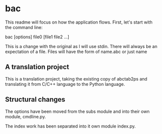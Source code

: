 # bac
This readme will focus on how the application flows.  First, let's start with
the command line:


bac [options] file0 [file1 file2 ...]


This is a change with the original as I will use stdin.  There will always
be an expectation of a file.  Files will have the form of name.abc or just
name

## A translation project
This is a translation project, taking the existing copy of abctab2ps
and translating it from C/C++ language to the Python language.  

## Structural changes
The options have been moved from the subs module and into their own 
module, cmdline.py.

The index work has been separated into it own module index.py.
